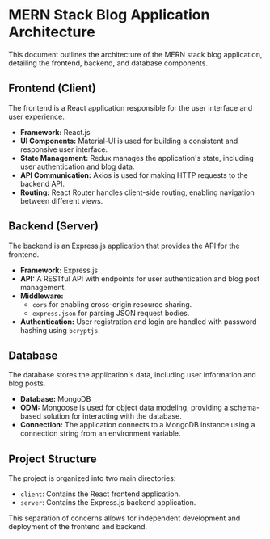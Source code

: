 # MERN Stack Blog Application Architecture

This document outlines the architecture of the MERN stack blog application, detailing the frontend, backend, and database components.

## Frontend (Client)

The frontend is a React application responsible for the user interface and user experience.

*   **Framework:** React.js
*   **UI Components:** Material-UI is used for building a consistent and responsive user interface.
*   **State Management:** Redux manages the application's state, including user authentication and blog data.
*   **API Communication:** Axios is used for making HTTP requests to the backend API.
*   **Routing:** React Router handles client-side routing, enabling navigation between different views.

## Backend (Server)

The backend is an Express.js application that provides the API for the frontend.

*   **Framework:** Express.js
*   **API:** A RESTful API with endpoints for user authentication and blog post management.
*   **Middleware:**
    *   `cors` for enabling cross-origin resource sharing.
    *   `express.json` for parsing JSON request bodies.
*   **Authentication:** User registration and login are handled with password hashing using `bcryptjs`.

## Database

The database stores the application's data, including user information and blog posts.

*   **Database:** MongoDB
*   **ODM:** Mongoose is used for object data modeling, providing a schema-based solution for interacting with the database.
*   **Connection:** The application connects to a MongoDB instance using a connection string from an environment variable.

## Project Structure

The project is organized into two main directories:

*   `client`: Contains the React frontend application.
*   `server`: Contains the Express.js backend application.

This separation of concerns allows for independent development and deployment of the frontend and backend.